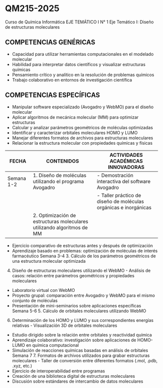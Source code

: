 # QM215-2025
Curso de Química Informática
EJE TEMÁTICO I	N° 1
Eje Temático I: Diseño de estructuras moleculares

## COMPETENCIAS GENÉRICAS
- Capacidad para utilizar herramientas computacionales en el modelado molecular
- Habilidad para interpretar datos científicos y visualizar estructuras químicas
- Pensamiento crítico y analítico en la resolución de problemas químicos
- Trabajo colaborativo en entornos de investigación científica
## COMPETENCIAS ESPECÍFICAS
- Manipular software especializado (Avogadro y WebMO) para el diseño molecular
- Aplicar algoritmos de mecánica molecular (MM) para optimizar estructuras
- Calcular y analizar parámetros geométricos de moléculas optimizadas
- Identificar y caracterizar orbitales moleculares HOMO y LUMO
- Manejar diferentes formatos de archivos para estructuras moleculares
- Relacionar la estructura molecular con propiedades químicas y físicas


| FECHA |	CONTENIDOS | ACTIVIDADES  ACADÉMICAS  INNOVADORAS |
|-------|------------|--------------------------------------|
| Semana 1-2 |	1. Diseño de moléculas utilizando el programa Avogadro | - Demostración interactiva del software Avogadro |
|            |                                                         | - Taller práctico de diseño de moléculas orgánicas e inorgánicas |
|            |  2. Optimización de estructuras moleculares utilizando algoritmos de MM |    |
   


- Ejercicio comparativo de estructuras antes y después de optimización
- Aprendizaje basado en problemas: optimización de moléculas de interés farmacéutico
Semana 3-4	3. Cálculo de los parámetros geométricos de una estructura molecular optimizada
4. Diseño de estructuras moleculares utilizando el WebMO	- Análisis de casos: relación entre parámetros geométricos y propiedades moleculares
- Laboratorio virtual con WebMO
- Proyecto grupal: comparación entre Avogadro y WebMO para el mismo conjunto de moléculas
- Presentación de mini-seminarios sobre aplicaciones específicas
Semana 5-6	5. Cálculo de orbitales moleculares utilizando WebMO
6. Determinación de los HOMO y LUMO y sus correspondientes energías relativas	- Visualización 3D de orbitales moleculares
- Estudio dirigido sobre la relación entre orbitales y reactividad química
- Aprendizaje colaborativo: investigación sobre aplicaciones de HOMO-LUMO en química computacional
- Simulación de reacciones químicas basadas en análisis de orbitales
Semana 7	7. Formatos de archivos utilizados para grabar estructuras moleculares	- Taller de conversión entre diferentes formatos (.mol, .pdb, .xyz, etc.)
- Ejercicio de interoperabilidad entre programas
- Creación de una biblioteca digital de estructuras moleculares
- Discusión sobre estándares de intercambio de datos moleculares
